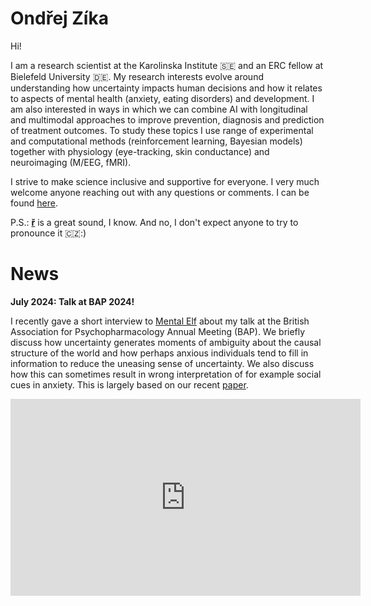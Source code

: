 # Ondřej Zíka

Hi! 

I am a research scientist at the Karolinska Institute 🇸🇪 and an ERC fellow at Bielefeld University 🇩🇪. My research interests evolve around understanding how uncertainty impacts human decisions and how it relates to aspects of mental health (anxiety, eating disorders) and development. I am also interested in ways in which we can combine AI with longitudinal and multimodal approaches to improve prevention, diagnosis and prediction of treatment outcomes. To study these topics I use range of experimental and computational methods (reinforcement learning, Bayesian models) together with physiology (eye-tracking, skin conductance) and neuroimaging (M/EEG, fMRI). 

I strive to make science inclusive and supportive for everyone. I very much welcome anyone reaching out with any questions or comments. I can be found [here](mailto:zika@mpib-berlin.mpg.de). 

P.S.: [**ř**](https://www.youtube.com/watch?v=V9LQDTiDcrA) is a great sound, I know. And no, I don't expect anyone to try to pronounce it 🇨🇿:)   

<!---
// add this zika-related anxiety https://pubmed.ncbi.nlm.nih.gov/29063232/
-->

# News 

**July 2024: Talk at BAP 2024!**

I recently gave a short interview to [Mental  Elf](https://www.nationalelfservice.net/mental-health/) about my talk at the British Association for Psychopharmacology Annual Meeting (BAP). We briefly discuss how uncertainty generates moments of ambiguity about the causal structure of the world and how perhaps anxious individuals tend to fill in information to reduce the uneasing sense of uncertainty. We also discuss how this can sometimes result in wrong interpretation of for example social cues in anxiety. This is largely based on our recent [paper](https://www.nature.com/articles/s41467-023-39825-3).

<iframe width="560" height="315" src="https://www.youtube.com/embed/b9wdgMfBMOE?si=wOy1doAdfAiREFvj" title="YouTube video player" frameborder="0" allow="accelerometer; autoplay; clipboard-write; encrypted-media; gyroscope; picture-in-picture; web-share" referrerpolicy="strict-origin-when-cross-origin" allowfullscreen></iframe>


